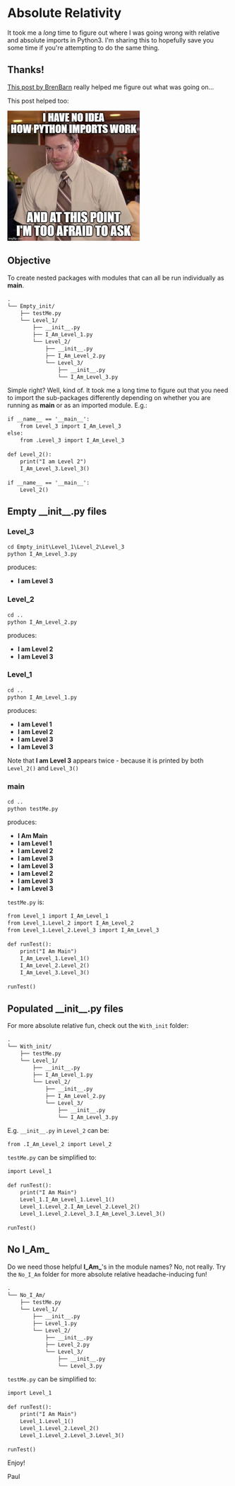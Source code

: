 # Absolute Relativity

It took me a _long_ time to figure out where I was going wrong with relative and absolute imports in Python3.
I'm sharing this to hopefully save you some time if you're attempting to do the same thing.

## Thanks!

[This post by BrenBarn](https://stackoverflow.com/a/14132912) really helped me figure out what was going on...

This post helped too:

[![No Idea](img/AndyRelativeImports.jpg)](https://iq-inc.com/importerror-attempted-relative-import/)

## Objective

To create nested packages with modules that can all be run individually as __main__.

```
.
└── Empty_init/
    ├── testMe.py
    └── Level_1/
        ├── __init__.py
        ├── I_Am_Level_1.py
        └── Level_2/
            ├── __init__.py
            ├── I_Am_Level_2.py
            └── Level_3/
                ├── __init__.py
                └── I_Am_Level_3.py
```

Simple right? Well, kind of. It took me a long time to figure out that you need to import the sub-packages differently
depending on whether you are running as __main__ or as an imported module. E.g.:

```
if __name__ == '__main__':
    from Level_3 import I_Am_Level_3
else:
    from .Level_3 import I_Am_Level_3

def Level_2():
    print("I am Level 2")
    I_Am_Level_3.Level_3()

if __name__ == '__main__':
    Level_2()
```

## Empty \_\_init\_\_.py files

### Level_3

```
cd Empty_init\Level_1\Level_2\Level_3
python I_Am_Level_3.py
```

produces:

* **I am Level 3**

### Level_2

```
cd ..
python I_Am_Level_2.py
```

produces:

* **I am Level 2**
* **I am Level 3**

### Level_1

```
cd ..
python I_Am_Level_1.py
```

produces:

* **I am Level 1**
* **I am Level 2**
* **I am Level 3**
* **I am Level 3**

Note that **I am Level 3** appears twice - because it is printed by both ```Level_2()``` and ```Level_3()```

### main

```
cd ..
python testMe.py
```

produces:

* **I Am Main**
* **I am Level 1**
* **I am Level 2**
* **I am Level 3**
* **I am Level 3**
* **I am Level 2**
* **I am Level 3**
* **I am Level 3**

```testMe.py``` is:

```
from Level_1 import I_Am_Level_1
from Level_1.Level_2 import I_Am_Level_2
from Level_1.Level_2.Level_3 import I_Am_Level_3

def runTest():
    print("I Am Main")
    I_Am_Level_1.Level_1()
    I_Am_Level_2.Level_2()
    I_Am_Level_3.Level_3()

runTest()
```

## Populated \_\_init\_\_.py files

For more absolute relative fun, check out the ```With_init``` folder:

```
.
└── With_init/
    ├── testMe.py
    └── Level_1/
        ├── __init__.py
        ├── I_Am_Level_1.py
        └── Level_2/
            ├── __init__.py
            ├── I_Am_Level_2.py
            └── Level_3/
                ├── __init__.py
                └── I_Am_Level_3.py
```

E.g. ```__init__.py``` in ```Level_2``` can be:

```
from .I_Am_Level_2 import Level_2
```

```testMe.py``` can be simplified to:

```
import Level_1

def runTest():
    print("I Am Main")
    Level_1.I_Am_Level_1.Level_1()
    Level_1.Level_2.I_Am_Level_2.Level_2()
    Level_1.Level_2.Level_3.I_Am_Level_3.Level_3()

runTest()
```

## No I\_Am\_

Do we need those helpful **I\_Am\_**'s in the module names? No, not really.
Try the ```No_I_Am``` folder for more absolute relative headache-inducing fun!

```
.
└── No_I_Am/
    ├── testMe.py
    └── Level_1/
        ├── __init__.py
        ├── Level_1.py
        └── Level_2/
            ├── __init__.py
            ├── Level_2.py
            └── Level_3/
                ├── __init__.py
                └── Level_3.py
```

```testMe.py``` can be simplified to:

```
import Level_1

def runTest():
    print("I Am Main")
    Level_1.Level_1()
    Level_1.Level_2.Level_2()
    Level_1.Level_2.Level_3.Level_3()

runTest()
```

Enjoy!

Paul
